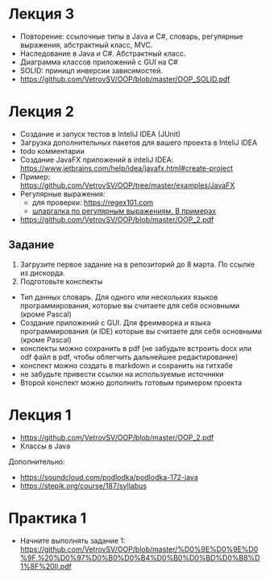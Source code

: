 # Лекция 3
- Повторение: ссылочные типы в Java и C#, словарь, регулярные выражения, абстрактный класс, MVC.
- Наследование в Java и C#. Абстрактный класс.
- Диаграмма классов приложений с GUI на C#
- SOLID: приницп инверсии зависимостей.
- https://github.com/VetrovSV/OOP/blob/master/OOP_SOLID.pdf

# Лекция 2
- Создание и запуск тестов в InteliJ IDEA (JUnit)
- Загрузка дополнительных пакетов для вашего проекта в InteliJ IDEA
- todo комментарии
- Создание JavaFX приложений в inteliJ IDEA: https://www.jetbrains.com/help/idea/javafx.html#create-project
- Пример: https://github.com/VetrovSV/OOP/tree/master/examples/JavaFX
- Регулярные выражения:
  - для проверки: https://regex101.com
  - [шпаргалка по регулярным выражениям. В примерах](https://medium.com/nuances-of-programming/%D1%88%D0%BF%D0%B0%D1%80%D0%B3%D0%B0%D0%BB%D0%BA%D0%B0-%D0%BF%D0%BE-%D1%80%D0%B5%D0%B3%D1%83%D0%BB%D1%8F%D1%80%D0%BD%D1%8B%D0%BC-%D0%B2%D1%8B%D1%80%D0%B0%D0%B6%D0%B5%D0%BD%D0%B8%D1%8F%D0%BC-%D0%B2-%D0%BF%D1%80%D0%B8%D0%BC%D0%B5%D1%80%D0%B0%D1%85-53820a5f3435)
- https://github.com/VetrovSV/OOP/blob/master/OOP_2.pdf

## Задание
1. Загрузите первое задание на в репозиторий до 8 марта. По ссылке из дискорда.
2. Подготовьте конспекты
  - Тип данных словарь. Для одного или нескольких языков программирования, которые вы считаете для себя основными (кроме Pascal)
  - Создание приложений с GUI. Для фреимворка и языка программирования (и IDE) которые вы считаете для себя основными (кроме Pascal)
- конспекты можно сохранить в pdf (не забудьте встроить docx или odf файл в pdf, чтобы облегчить дальнейшее редактирование)
- конспект можно создать в markdown и сохранить на гитхабе
- не забудьте привести ссылки на используемые источники
- Второй конспект можно дополнить готовым примером проекта


# Лекция 1
- https://github.com/VetrovSV/OOP/blob/master/OOP_2.pdf
- Классы в Java

Дополнительно: 
- https://soundcloud.com/podlodka/podlodka-172-java
- https://stepik.org/course/187/syllabus

# Практика 1
- Начните выполнять задание 1: https://github.com/VetrovSV/OOP/blob/master/%D0%9E%D0%9E%D0%9F.%20%D0%97%D0%B0%D0%B4%D0%B0%D0%BD%D0%B8%D1%8F%20II.pdf

